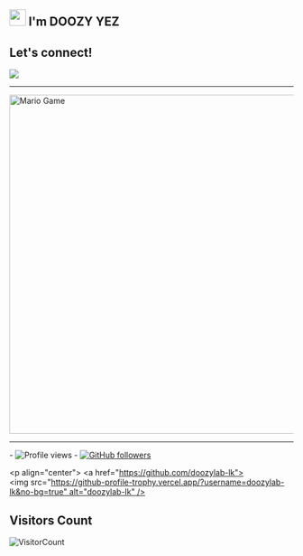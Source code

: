 ## <img src="https://github.com/TheDudeThatCode/TheDudeThatCode/blob/master/Assets/Hi.gif" width="29px"> I'm DOOZY YEZ

## Let's connect!
<p>
    <a href="https://t.me/doozylab_lk" target="blank"><img src="https://img.shields.io/badge/@DOOZY_YEZ-30302f?style=flat&logo=telegram" /></a>

___

<img src="https://github.com/TheDudeThatCode/TheDudeThatCode/blob/master/Assets/Mario_Gameplay.gif" alt="Mario Game" width="600" />

___
 


 
 ​-​ ![​Profile views​](https://gpvc.arturio.dev/doozylab-lk) 
 ​-​ [![​GitHub followers​](https://img.shields.io/github/followers/doozylab-lk.svg?style=social&label=Follow&maxAge=2592000)](https://github.com/doozylab-lk?tab=followers) 
 ​   
  
 ​<p align="center"> <a href="https://github.com/doozylab-lk"><img src="https://github-profile-trophy.vercel.app/?username=doozylab-lk&no-bg=true" alt="doozylab-lk" /></a> </p>








 
 ## Visitors Count​   
 ​![​VisitorCount​](https://profile-counter.glitch.me/{doozylab-lk}/count.svg)

